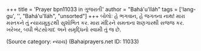 +++
title = 'Prayer bpn11033 in ગુજરાતી'
author = "Bahá'u'lláh"
tags = ['lang-gu', '', "Bahá'u'lláh", "unsorted"]
+++
બોલોઃ હે ભગવાન, હે જગતના નાથ! મારા મસ્તકને તું ન્યાયમુકુટથી સુશોભિત કર. મારા મંદિરને સમતાના શણગારથી સજજ કર. ખરેખર, બઘી ભેટસોગાદ અને સમૃદ્ધિનો સ્વામી તું જ છે.

(Source category: ન્યાય)
(Bahaiprayers.net ID: 11033)
